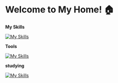 # Welcome to My Home! 🏠

**My Skills**

[![My Skills](https://skillicons.dev/icons?i=html,css,bootstrap,js)](https://skillicons.dev)

**Tools**

[![My Skills](https://skillicons.dev/icons?i=git,github)](https://skillicons.dev)

**studying**

[![My Skills](https://skillicons.dev/icons?i=ts,react,next)](https://skillicons.dev)

